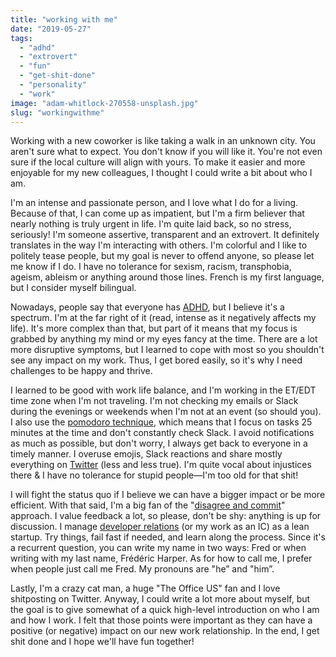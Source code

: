 ```yaml
---
title: "working with me"
date: "2019-05-27"
tags:
  - "adhd"
  - "extrovert"
  - "fun"
  - "get-shit-done"
  - "personality"
  - "work"
image: "adam-whitlock-270558-unsplash.jpg"
slug: "workingwithme"
---
```


Working with a new coworker is like taking a walk in an unknown city. You aren't sure what to expect. You don't know if you will like it. You're not even sure if the local culture will align with yours. To make it easier and more enjoyable for my new colleagues, I thought I could write a bit about who I am.

I'm an intense and passionate person, and I love what I do for a living. Because of that, I can come up as impatient, but I'm a firm believer that nearly nothing is truly urgent in life. I'm quite laid back, so no stress, seriously! I'm someone assertive, transparent and an extrovert. It definitely translates in the way I'm interacting with others. I'm colorful and I like to politely tease people, but my goal is never to offend anyone, so please let me know if I do. I have no tolerance for sexism, racism, transphobia, ageism, ableism or anything around those lines. French is my first language, but I consider myself bilingual.

Nowadays, people say that everyone has [ADHD](https://en.wikipedia.org/wiki/Attention_deficit_hyperactivity_disorder), but I believe it's a spectrum. I'm at the far right of it (read, intense as it negatively affects my life). It's more complex than that, but part of it means that my focus is grabbed by anything my mind or my eyes fancy at the time. There are a lot more disruptive symptoms, but I learned to cope with most so you shouldn't see any impact on my work. Thus, I get bored easily, so it's why I need challenges to be happy and thrive.

I learned to be good with work life balance, and I'm working in the ET/EDT time zone when I'm not traveling. I'm not checking my emails or Slack during the evenings or weekends when I'm not at an event (so should you). I also use the [pomodoro technique](https://francescocirillo.com/pages/pomodoro-technique), which means that I focus on tasks 25 minutes at the time and don't constantly check Slack. I avoid notifications as much as possible, but don't worry, I always get back to everyone in a timely manner. I overuse emojis, Slack reactions and share mostly everything on [Twitter](https://twitter.com/fharper) (less and less true). I'm quite vocal about injustices there & I have no tolerance for stupid people—I'm too old for that shit!

I will fight the status quo if I believe we can have a bigger impact or be more efficient. With that said, I'm a big fan of the "[disagree and commit](https://en.wikipedia.org/wiki/Disagree_and_commit)" approach. I value feedback a lot, so please, don't be shy: anything is up for discussion. I manage [developer relations](https://fred.dev/isdevrelforme/) (or my work as an IC) as a lean startup. Try things, fail fast if needed, and learn along the process. Since it's a recurrent question, you can write my name in two ways: Fred or when writing with my last name, Frédéric Harper. As for how to call me, I prefer when people just call me Fred. My pronouns are "he” and "him”.

Lastly, I'm a crazy cat man, a huge "The Office US" fan and I love shitposting on Twitter. Anyway, I could write a lot more about myself, but the goal is to give somewhat of a quick high-level introduction on who I am and how I work. I felt that those points were important as they can have a positive (or negative) impact on our new work relationship. In the end, I get shit done and I hope we'll have fun together!
